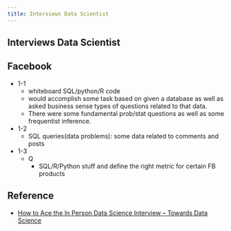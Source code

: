 ```yaml
---
title: Interviews Data Scientist
---
```


## Interviews Data Scientist


## Facebook

* 1-1
    * whiteboard SQL/python/R code
    * would accomplish some task based on given a database as well as asked business sense types of questions related to that data.
    * There were some fundamental prob/stat questions as well as some frequentist inference.
* 1-2
    * SQL queries(data problems): some data related to comments and posts
* 1-3
    * Q
        * SQL/R/Python stuff and define the right metric for certain FB products  

## Reference
* [How to Ace the In Person Data Science Interview – Towards Data Science](https://towardsdatascience.com/how-to-ace-the-in-person-data-science-interview-584ca11df08a)
